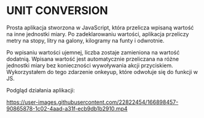 # UNIT CONVERSION

Prosta aplikacja stworzona w JavaScript, która przelicza wpisaną wartość na inne jednostki miary. 
Po zadeklarowaniu wartości, aplikacja przeliczy metry na stopy, litry na galony, kilogramy na funty i odwrotnie. 

Po wpisaniu wartości ujemnej, liczba zostaje zamieniona na wartość dodatnią. 
Wpisana wartość jest automatycznie przeliczana na różne jednostki miary bez konieczności wywoływania akcji
przyciskiem. Wykorzystałem do tego zdarzenie onkeyup, które odwołuje się do funkcji w JS.

Podgląd działania aplikacji: 



https://user-images.githubusercontent.com/22822454/166898457-90865878-1c02-4aad-a31f-ecb9db1b2910.mp4

